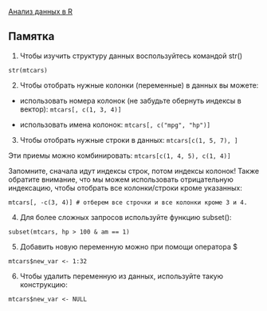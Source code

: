 [Анализ данных в R](https://stepik.org/course/129/)


## Памятка

1. Чтобы изучить структуру данных воспользуйтесь командой str()

```str(mtcars)```

2. Чтобы отобрать нужные колонки (переменные) в данных вы можете:

 - использовать номера колонок (не забудьте обернуть индексы в вектор):
```mtcars[, c(1, 3, 4)]```

- использовать имена колонок:
```mtcars[, c("mpg", "hp")]```

3. Чтобы отобрать нужные строки в данных:
```mtcars[c(1, 5, 7), ]```

Эти приемы можно комбинировать:
```mtcars[c(1, 4, 5), c(1, 4)] ```

Запомните, сначала идут индексы строк, потом индексы колонок! Также обратите внимание, что мы можем использовать отрицательную индексацию, чтобы отобрать все колонки/строки кроме указанных:

```mtcars[, -c(3, 4)] # отберем все строчки и все колонки кроме 3 и 4. ```

4. Для более сложных запросов используйте функцию subset():

```subset(mtcars, hp > 100 & am == 1)```

5. Добавить новую переменную можно при помощи оператора $

```mtcars$new_var <- 1:32```

6. Чтобы удалить переменную из данных, используйте такую конструкцию:

```mtcars$new_var <- NULL```